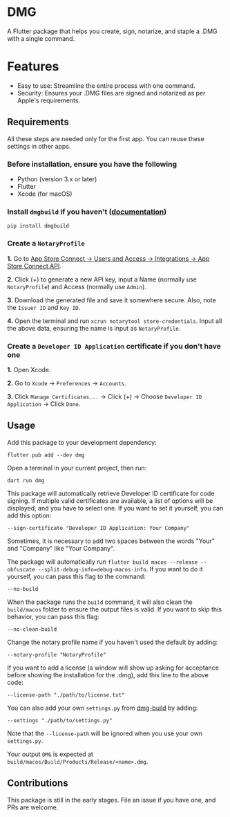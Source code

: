 
# DMG

A Flutter package that helps you create, sign, notarize, and staple a .DMG with a single command.

# Features

- Easy to use: Streamline the entire process with one command.
- Security: Ensures your .DMG files are signed and notarized as per Apple's requirements.

## Requirements

All these steps are needed only for the first app. You can reuse these settings in other apps.

### Before installation, ensure you have the following

- Python (version 3.x or later)
- Flutter
- Xcode (for macOS)

### Install `dmgbuild` if you haven't ([documentation](https://dmgbuild.readthedocs.io/en/latest/))

```shell
pip install dmgbuild
```

### Create a `NotaryProfile`

**1.** Go to [App Store Connect -> Users and Access -> Integrations -> App Store Connect API](https://appstoreconnect.apple.com/access/integrations/api).

**2.** Click (+) to generate a new API key, input a Name (normally use `NotaryProfile`) and Access (normally use `Admin`).

**3.** Download the generated file and save it somewhere secure. Also, note the `Issuer ID` and `Key ID`.

**4.** Open the terminal and run `xcrun notarytool store-credentials`. Input all the above data, ensuring the name is input as `NotaryProfile`.

### Create a `Developer ID Application` certificate if you don't have one

**1.** Open Xcode.

**2.** Go to `Xcode` -> `Preferences` -> `Accounts`.

**3.** Click `Manage Certificates...` -> Click (+) -> Choose `Developer ID Application` -> Click `Done`.

## Usage

Add this package to your development dependency:

```shell
flutter pub add --dev dmg
```

Open a terminal in your current project, then run:

```shell
dart run dmg
```

This package will automatically retrieve Developer ID certificate for code signing. If multiple valid certificates are available, a list of options will be displayed, and you have to select one. If you want to set it yourself, you can add this option:

```shell
--sign-certificate "Developer ID Application: Your Company"
```

Sometimes, it is necessary to add two spaces between the words "Your" and "Company" like "Your  Company".

The package will automatically run `flutter build macos --release --obfuscate --split-debug-info=debug-macos-info`. If you want to do it yourself, you can pass this flag to the command:

```shell
--no-build
```

When the package runs the `build` command, it will also clean the `build/macos` folder to ensure the output files is valid. If you want to skip this behavior, you can pass this flag:

```shell
--no-clean-build
```

Change the notary profile name if you haven't used the default by adding:

```shell
--notary-profile "NotaryProfile"
```

If you want to add a license (a window will show up asking for acceptance before showing the installation for the .dmg), add this line to the above code:

```shell
--license-path "./path/to/license.txt"
```

You can also add your own `settings.py` from [dmg-build](https://dmgbuild.readthedocs.io/en/latest/settings.html) by adding:

```shell
--settings "./path/to/settings.py"
```

Note that the `--license-path` will be ignored when you use your own `settings.py`.

Your output `DMG` is expected at `build/macos/Build/Products/Release/<name>.dmg`.

## Contributions

This package is still in the early stages. File an issue if you have one, and PRs are welcome.
